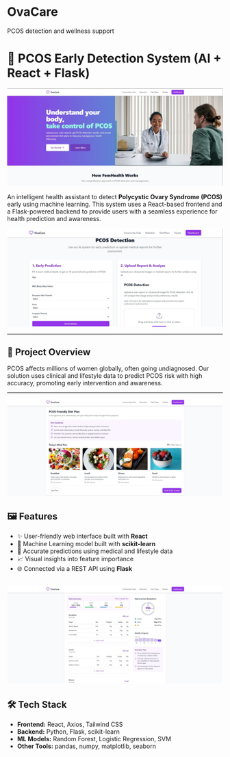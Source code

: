 # OvaCare
PCOS detection and wellness support
# 🧠 PCOS Early Detection System (AI + React + Flask)

![Screenshot](assets/homepage.jpg)

An intelligent health assistant to detect **Polycystic Ovary Syndrome (PCOS)** early using machine learning. This system uses a React-based frontend and a Flask-powered backend to provide users with a seamless experience for health prediction and awareness.

![Screenshot](assets/ml_model.jpg)

---



## 🚀 Project Overview

PCOS affects millions of women globally, often going undiagnosed. Our solution uses clinical and lifestyle data to predict PCOS risk with high accuracy, promoting early intervention and awareness.

---

![Screenshot](assets/diet.jpg)

## 🖼 Features

- ✨ User-friendly web interface built with **React**
- 🧠 Machine Learning model built with **scikit-learn**
- 🧪 Accurate predictions using medical and lifestyle data
- 📈 Visual insights into feature importance
- 🌐 Connected via a REST API using **Flask**


![Screenshot](assets/dashboard.jpg)
---

## 🛠 Tech Stack

- **Frontend:** React, Axios, Tailwind CSS
- **Backend:** Python, Flask, scikit-learn
- **ML Models:** Random Forest, Logistic Regression, SVM
- **Other Tools:** pandas, numpy, matplotlib, seaborn
